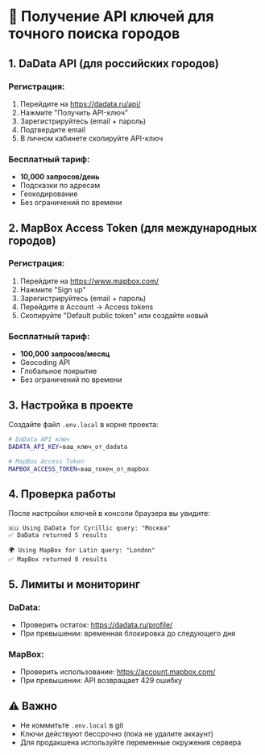 # 🔑 Получение API ключей для точного поиска городов

## 1. DaData API (для российских городов)

### Регистрация:
1. Перейдите на https://dadata.ru/api/
2. Нажмите "Получить API-ключ"
3. Зарегистрируйтесь (email + пароль)
4. Подтвердите email
5. В личном кабинете скопируйте API-ключ

### Бесплатный тариф:
- **10,000 запросов/день**
- Подсказки по адресам
- Геокодирование
- Без ограничений по времени

## 2. MapBox Access Token (для международных городов)

### Регистрация:
1. Перейдите на https://www.mapbox.com/
2. Нажмите "Sign up"
3. Зарегистрируйтесь (email + пароль)
4. Перейдите в Account → Access tokens
5. Скопируйте "Default public token" или создайте новый

### Бесплатный тариф:
- **100,000 запросов/месяц**
- Geocoding API
- Глобальное покрытие
- Без ограничений по времени

## 3. Настройка в проекте

Создайте файл `.env.local` в корне проекта:

```bash
# DaData API ключ
DADATA_API_KEY=ваш_ключ_от_dadata

# MapBox Access Token  
MAPBOX_ACCESS_TOKEN=ваш_токен_от_mapbox
```

## 4. Проверка работы

После настройки ключей в консоли браузера вы увидите:
```
🇷🇺 Using DaData for Cyrillic query: "Москва"
✅ DaData returned 5 results

🌍 Using MapBox for Latin query: "London"  
✅ MapBox returned 8 results
```

## 5. Лимиты и мониторинг

### DaData:
- Проверить остаток: https://dadata.ru/profile/
- При превышении: временная блокировка до следующего дня

### MapBox:
- Проверить использование: https://account.mapbox.com/
- При превышении: API возвращает 429 ошибку

## ⚠️ Важно

- Не коммитьте `.env.local` в git
- Ключи действуют бессрочно (пока не удалите аккаунт)
- Для продакшена используйте переменные окружения сервера
